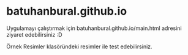 # batuhanbural.github.io


Uygulamayı çalıştırmak için batuhanbural.github.io/main.html adresini ziyaret edebilirsiniz :D

Örnek Resimler klasöründeki resimler ile test edebilirsiniz.
